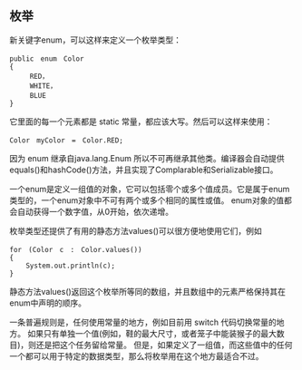 ## 枚举 ##

新关键字enum，可以这样来定义一个枚举类型：
    
    public　enum　Color
    {
    　　　RED，
    　　　WHITE，
    　　　BLUE
    }

它里面的每一个元素都是 static 常量，都应该大写。然后可以这样来使用：
    
    Color　myColor　=　Color.RED;
    

因为 enum 继承自java.lang.Enum 所以不可再继承其他类。编译器会自动提供equals()和hashCode()方法，并且实现了Complarable和Serializable接口。

一个enum是定义一组值的对象，它可以包括零个或多个值成员。它是属于enum类型的，一个enum对象中不可有两个或多个相同的属性或值。
enum对象的值都会自动获得一个数字值，从0开始，依次递增。

枚举类型还提供了有用的静态方法values()可以很方便地使用它们，例如
    
    for　(Color　c　:　Color.values())
    {
        System.out.println(c);
    }


静态方法values()返回这个枚举所等同的数组，并且数组中的元素严格保持其在enum中声明的顺序。

一条普遍规则是，任何使用常量的地方，例如目前用 switch 代码切换常量的地方。
如果只有单独一个值(例如，鞋的最大尺寸，或者笼子中能装猴子的最大数目)，则还是把这个任务留给常量。
但是，如果定义了一组值，而这些值中的任何一个都可以用于特定的数据类型，那么将枚举用在这个地方最适合不过。
